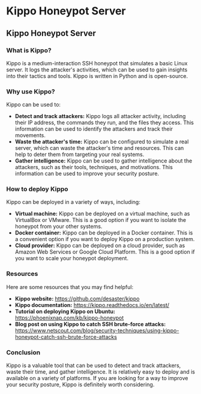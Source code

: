 # Kippo Honeypot Server
## Kippo Honeypot Server

### What is Kippo?

Kippo is a medium-interaction SSH honeypot that simulates a basic Linux server. It logs the attacker's activities, which can be used to gain insights into their tactics and tools. Kippo is written in Python and is open-source.

### Why use Kippo?

Kippo can be used to:

* **Detect and track attackers:** Kippo logs all attacker activity, including their IP address, the commands they run, and the files they access. This information can be used to identify the attackers and track their movements.
* **Waste the attacker's time:** Kippo can be configured to simulate a real server, which can waste the attacker's time and resources. This can help to deter them from targeting your real systems.
* **Gather intelligence:** Kippo can be used to gather intelligence about the attackers, such as their tools, techniques, and motivations. This information can be used to improve your security posture.

### How to deploy Kippo

Kippo can be deployed in a variety of ways, including:

* **Virtual machine:** Kippo can be deployed on a virtual machine, such as VirtualBox or VMware. This is a good option if you want to isolate the honeypot from your other systems.
* **Docker container:** Kippo can be deployed in a Docker container. This is a convenient option if you want to deploy Kippo on a production system.
* **Cloud provider:** Kippo can be deployed on a cloud provider, such as Amazon Web Services or Google Cloud Platform. This is a good option if you want to scale your honeypot deployment.

### Resources

Here are some resources that you may find helpful:

* **Kippo website:** https://github.com/desaster/kippo
* **Kippo documentation:** https://kippo.readthedocs.io/en/latest/
* **Tutorial on deploying Kippo on Ubuntu:** https://phoenixnap.com/kb/kippo-honeypot
* **Blog post on using Kippo to catch SSH brute-force attacks:** https://www.netscout.com/blog/security-techniques/using-kippo-honeypot-catch-ssh-brute-force-attacks


### Conclusion

Kippo is a valuable tool that can be used to detect and track attackers, waste their time, and gather intelligence. It is relatively easy to deploy and is available on a variety of platforms. If you are looking for a way to improve your security posture, Kippo is definitely worth considering.
